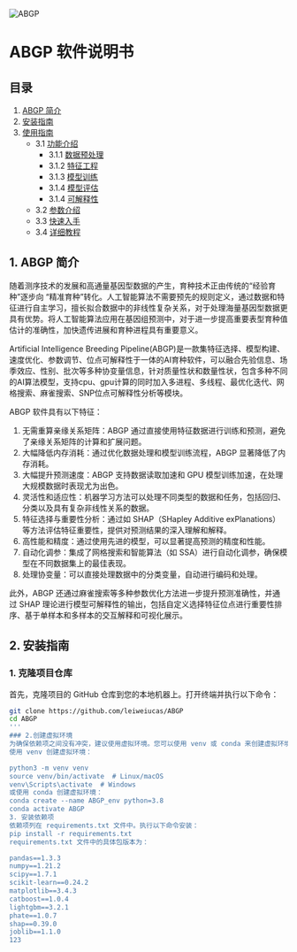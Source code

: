 ![ABGP](1.jpg)
# ABGP 软件说明书

## 目录
1. [ABGP 简介](#abgp-简介)
2. [安装指南](#安装指南)
3. [使用指南](#使用指南)
   - 3.1 [功能介绍](#功能介绍)
     - 3.1.1 [数据预处理](#数据预处理)
     - 3.1.2 [特征工程](#特征工程)
     - 3.1.3 [模型训练](#模型训练)
     - 3.1.4 [模型评估](#模型评估)
     - 3.1.4 [可解释性](#可解释性)
   - 3.2 [参数介绍](#参数介绍)
   - 3.3 [快速入手](#快速入手)
   - 3.4 [详细教程](#详细教程)

## 1. ABGP 简介
随着测序技术的发展和高通量基因型数据的产生，育种技术正由传统的“经验育种”逐步向 “精准育种”转化。人工智能算法不需要预先的规则定义，通过数据和特征进行自主学习，擅长拟合数据中的非线性复杂关系，对于处理海量基因型数据更具有优势。将人工智能算法应用在基因组预测中，对于进一步提高重要表型育种值估计的准确性，加快遗传进展和育种进程具有重要意义。

Artificial Intelligence Breeding Pipeline(ABGP)是一款集特征选择、模型构建、速度优化、参数调节、位点可解释性于一体的AI育种软件，可以融合先验信息、场季效应、性别、批次等多种协变量信息，针对质量性状和数量性状，包含多种不同的AI算法模型，支持cpu、gpu计算的同时加入多进程、多线程、最优化迭代、网格搜索、麻雀搜索、SNP位点可解释性分析等模块。

ABGP 软件具有以下特征：
1. 无需重算亲缘关系矩阵：ABGP 通过直接使用特征数据进行训练和预测，避免了亲缘关系矩阵的计算和扩展问题。
2. 大幅降低内存消耗：通过优化数据处理和模型训练流程，ABGP 显著降低了内存消耗。
3. 大幅提升预测速度：ABGP 支持数据读取加速和 GPU 模型训练加速，在处理大规模数据时表现尤为出色。
4. 灵活性和适应性：机器学习方法可以处理不同类型的数据和任务，包括回归、分类以及具有复杂非线性关系的数据。
5. 特征选择与重要性分析：通过如 SHAP（SHapley Additive exPlanations）等方法评估特征重要性，提供对预测结果的深入理解和解释。
6. 高性能和精度：通过使用先进的模型，可以显著提高预测的精度和性能。
7. 自动化调参：集成了网格搜索和智能算法（如 SSA）进行自动化调参，确保模型在不同数据集上的最佳表现。
8. 处理协变量：可以直接处理数据中的分类变量，自动进行编码和处理。

此外，ABGP 还通过麻雀搜索等多种参数优化方法进一步提升预测准确性，并通过 SHAP 理论进行模型可解释性的输出，包括自定义选择特征位点进行重要性排序、基于单样本和多样本的交互解释和可视化展示。

## 2. 安装指南
### 1. 克隆项目仓库
首先，克隆项目的 GitHub 仓库到您的本地机器上。打开终端并执行以下命令：
```sh
git clone https://github.com/leiweiucas/ABGP
cd ABGP
''' 
### 2.创建虚拟环境
为确保依赖项之间没有冲突，建议使用虚拟环境。您可以使用 venv 或 conda 来创建虚拟环境。
使用 venv 创建虚拟环境：

python3 -m venv venv
source venv/bin/activate  # Linux/macOS
venv\Scripts\activate  # Windows
或使用 conda 创建虚拟环境：
conda create --name ABGP_env python=3.8
conda activate ABGP
3. 安装依赖项
依赖项列在 requirements.txt 文件中。执行以下命令安装：
pip install -r requirements.txt
requirements.txt 文件中的具体包版本为：

pandas==1.3.3
numpy==1.21.2
scipy==1.7.1
scikit-learn==0.24.2
matplotlib==3.4.3
catboost==1.0.4
lightgbm==3.2.1
phate==1.0.7
shap==0.39.0
joblib==1.1.0
123

